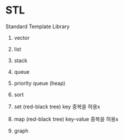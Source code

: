 # STL
Standard Template Library


1) vector

2) list

3) stack

4) queue

5) priority queue (heap)

6) sort

7) set (red-black tree)
key
중복을 허용x

8) map (red-black tree)
key-value
중복을 허용x

9) graph



